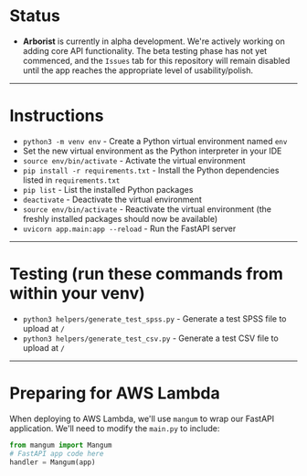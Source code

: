 # Status
- **Arborist** is currently in alpha development. We're actively working on adding core API functionality. The beta testing phase has not yet commenced, and the `Issues` tab for this repository will remain disabled until the app reaches the appropriate level of usability/polish.

---

# Instructions

- `python3 -m venv env` - Create a Python virtual environment named `env`
- Set the new virtual environment as the Python interpreter in your IDE
- `source env/bin/activate` - Activate the virtual environment
- `pip install -r requirements.txt` - Install the Python dependencies listed in `requirements.txt`
- `pip list` - List the installed Python packages
- `deactivate` - Deactivate the virtual environment
- `source env/bin/activate` - Reactivate the virtual environment (the freshly installed packages should now be available)
- `uvicorn app.main:app --reload` - Run the FastAPI server

---

# Testing (run these commands from within your venv)

- `python3 helpers/generate_test_spss.py` - Generate a test SPSS file to upload at `/`
- `python3 helpers/generate_test_csv.py` - Generate a test CSV file to upload at `/`

---

# Preparing for AWS Lambda
When deploying to AWS Lambda, we'll use `mangum` to wrap our FastAPI application. We'll need to modify the `main.py` to include:

```python
from mangum import Mangum
# FastAPI app code here
handler = Mangum(app)
```
